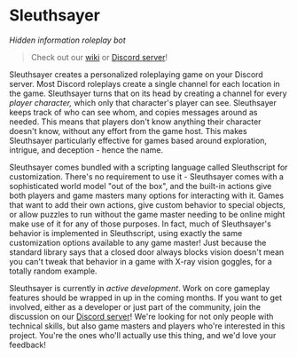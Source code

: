 # Sleuthsayer

_Hidden information roleplay bot_

> Check out our [wiki](https://github.com/naomimyselfandi/Sleuthsayer/wiki) or [Discord server](https://discord.gg/J9T2sMuyHZ)!

Sleuthsayer creates a personalized roleplaying game on your Discord server. Most Discord roleplays create a single channel for each location in the game. Sleuthsayer turns that on its head by creating a channel for every _player character,_ which only that character's player can see. Sleuthsayer keeps track of who can see whom, and copies messages around as needed. This means that players don't know anything their character doesn't know, without any effort from the game host. This makes Sleuthsayer particularly effective for games based around exploration, intrigue, and deception - hence the name.

Sleuthsayer comes bundled with a scripting language called Sleuthscript for customization. There's no requirement to use it - Sleuthsayer comes with a sophisticated world model "out of the box", and the built-in actions give both players and game masters many options for interacting with it. Games that want to add their own actions, give custom behavior to special objects, or allow puzzles to run without the game master needing to be online might make use of it for any of those purposes. In fact, much of Sleuthsayer's behavior is implemented in Sleuthscript, using exactly the same customization options available to any game master! Just because the standard library says that a closed door always blocks vision doesn't mean you can't tweak that behavior in a game with X-ray vision goggles, for a totally random example.

Sleuthsayer is currently in _active development_. Work on core gameplay features should be wrapped in up in the coming months. If you want to get involved, either as a developer or just part of the community, join the discussion on our [Discord server](https://discord.gg/J9T2sMuyHZ)! We're looking for not only people with technical skills, but also game masters and players who're interested in this project. You're the ones who'll actually use this thing, and we'd love your feedback!

